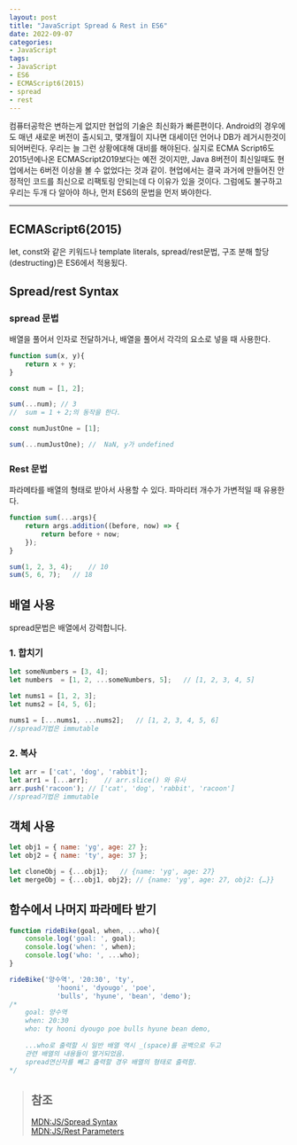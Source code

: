 ```yaml
---
layout: post
title: "JavaScript Spread & Rest in ES6"
date: 2022-09-07
categories:
- JavaScript
tags:
- JavaScript
- ES6
- ECMAScript6(2015)
- spread
- rest
---
```


컴퓨터공학은 변하는게 없지만 현업의 기술은 최신화가 빠른편이다. Android의 경우에도 매년 새로운 버전이 출시되고, 몇개월이 지나면 대세이던 언어나 DB가 레거시한것이 되어버린다. 우리는 늘 그런 상황에대해 대비를 해야된다. 실지로 ECMA Script6도 2015년에나온 ECMAScript2019보다는 예전 것이지만, Java 8버전이 최신일때도 현업에서는 6버전 이상을 볼 수 없었다는 것과 같이. 현업에서는 결국 과거에 만들어진 안정적인 코드를 최신으로 리팩토링 안되는데 다 이유가 있을 것이다. 그럼에도 불구하고 우리는 두개 다 알아야 하나, 먼저 ES6의 문법을 먼저 봐야한다.

---

## ECMAScript6(2015)

let, const와 같은 키워드나 template literals, spread/rest문법, 구조 분해 할당(destructing)은 ES6에서 적용됬다.

## Spread/rest Syntax

### spread 문법

배열을 풀어서 인자로 전달하거나, 배열을 풀어서 각각의 요소로 넣을 때 사용한다.

```javascript
function sum(x, y){
    return x + y;
}

const num = [1, 2];

sum(...num); // 3
//  sum = 1 + 2;의 동작을 한다.

const numJustOne = [1];

sum(...numJustOne); //  NaN, y가 undefined
```

### Rest 문법

파라메타를 배열의 형태로 받아서 사용할 수 있다. 파마리터 개수가 가변적일 때 유용한다.

```javascript
function sum(...args){
    return args.addition((before, now) => {
        return before + now;
    });
}

sum(1, 2, 3, 4);    // 10
sum(5, 6, 7);   // 18
```

## 배열 사용

spread문법은 배열에서 강력합니다.

### 1. 합치기

```javascript
let someNumbers = [3, 4];
let numbers  = [1, 2, ...someNumbers, 5];   // [1, 2, 3, 4, 5]

let nums1 = [1, 2, 3];
let nums2 = [4, 5, 6];

nums1 = [...nums1, ...nums2];   // [1, 2, 3, 4, 5, 6]
//spread기법은 immutable
```

### 2. 복사

```javascript
let arr = ['cat', 'dog', 'rabbit'];
let arr1 = [...arr];    // arr.slice() 와 유사
arr.push('racoon'); // ['cat', 'dog', 'rabbit', 'racoon']
//spread기법은 immutable
```

## 객체 사용

```javascript
let obj1 = { name: 'yg', age: 27 };
let obj2 = { name: 'ty', age: 37 };

let cloneObj = {...obj1};   // {name: 'yg', age: 27}
let mergeObj = {...obj1, obj2}; // {name: 'yg', age: 27, obj2: {…}}
```

## 함수에서 나머지 파라메타 받기

```javascript
function rideBike(goal, when, ...who){
    console.log('goal: ', goal);
    console.log('when: ', when);
    console.log('who: ', ...who);
}

rideBike('양수역', '20:30', 'ty',
            'hooni', 'dyougo', 'poe',
            'bulls', 'hyune', 'bean', 'demo');
/*
    goal: 양수역
    when: 20:30
    who: ty hooni dyougo poe bulls hyune bean demo,
    
    ...who로 출력할 시 일반 배열 역시 _(space)를 공백으로 두고
    관련 배열의 내용들이 열거되었음.
    spread연산자를 빼고 출력할 경우 배열의 형태로 출력함.
*/
```

> ## 참조
> [MDN:JS/Spread Syntax](https://developer.mozilla.org/ko/docs/Web/JavaScript/Reference/Operators/Spread_syntax)   
> [MDN:JS/Rest Parameters](https://developer.mozilla.org/ko/docs/Web/JavaScript/Reference/Functions/)